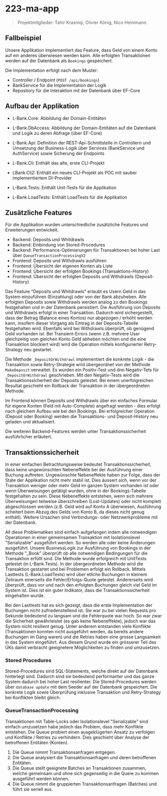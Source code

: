 # 223-ma-app

> Projektmitglieder: Tahir Krasniqi, Olivier König, Nico Heinimann

## Fallbeispiel

Unsere Applikation implementiert das Feature, dass Geld von einem Konto auf ein anderes überwiesen werden kann. Alle erfolgten Transaktionen werden auf der Datenbank als `Bookings` gespeichert.

Die Implementation erfolgt nach dem Muster:

- Controller / Endpoint (`POST /api/bookings`)
- BankService für die Implementation der Logik
- Repository für die Interaktion mit der Datenbank über EF-Core

## Aufbau der Applikation

- L-Bank.Core: Abbildung der Domain-Entitäten
- L-Bank.DbAccess: Abbildung der Domain-Entitäten auf die Datenbank und Logik zu deren Abfrage (über EF-Core)
- L-Bank.Api: Definition der REST-Api-Schnittstelle in Controllern und Umsetzung der Business-Logik über Services (BankService und AuthService) sowie Sicherung der Endpoints

- L-Bank.Cli: Enthält das alte, erste CLI-Projekt
- LBank.Cli2: Enthält ein neues CLI-Projekt als POC mit sauber implementiertem DI-Provider

- L-Bank.Tests: Enthält Unit-Tests für die Applikation
- L-Bank.LoadTests: Enthält LoadTests für die Applikation

## Zusätzliche Features

Für die Applikation wurden unterschiedliche zusätzliche Features und Erweiterungen entwickelt.
- Backend: Deposits und Whitdrawls
- Backend: Einbindung von Stored-Procedures
- Backend: Performance-Optimierungen für Transaktionen bei hoher Last über `QueueTransactionProcessingV2`
- Frontend: Deposits und Withdrawls ausführen
- Frontend: Übersicht der eigenen Konten als Liste
- Frontend: Übersicht der erfolgten Bookings (Transaktions-History)
- Frontend: Übersicht der erfolgten Deposits und Withdrawls (Deposit-History)

Das Feature "Deposits und Whitdrawls" erlaubt es Usern Geld in das System einzuführen (Einzahlung) oder von der Bank abzuheben. Alle erfolgten Deposits sowie Withdrawls werden analog zu den Bookings festgehalten und in der Datenbank persistiert. Die Ausführung von Deposits und Withdrawls erfolgt in einer Transaktion. Dadurch wird sichergestellt, dass der Betrag (Balance eines Kontos) nur abgezogen / erhöht werden kann, insofern dieser Vorgang als Eintrag in der Deposits-Tabelle festgehalten wird. Ebenfalls wird bei Withdrawls überprüft, ob genügend Geld vorhanden ist. Bei Transient-Errors (wenn z.B. mehrere User gleichzeitig vom gleichen Konto Geld abheben möchten und die eine Transaktion blockiert wird) wird die Operation mittels konfigurierter Retry-Strategy neu gestartet. 

Die Methode `_DepositOrWithdrawl` implementiert die konkrete Logik - die Transaktion sowie Retry-Strategie wird übergeordnet von der Methode `MakeDeposit` verwaltet. Es wurden ein Positiv-Test und drei Negativ-Tets für `_DepositOrWithdrawl` geschrieben. Mit den Negativ-Tests wird die Transaktionssicherheit der Deposits getestet. Bei einem unerfolgreichen Resultat geschieht ein Rollback der Transaktion in der übergeordneten Methode. 

Im Frontend können Deposits und Withdrawls über ein einfaches Formular für eigene Konten (Feld mit Auto-Complete) angefragt werden - dies erfolgt nach gleichem Aufbau wie bei den Bookings. Bei erfolgreicher Operation (Deposit oder Booking) werden die Transaktions- und Deposit-History neu geladen und aktualisiert. 

Die weiteren Backend-Features werden unter Transaktionssicherheit ausführlicher erläutert.

## Transaktionssicherheit

In einer einfachen Betrachtungsweise bedeutet Transaktionssicherheit, dass keine ungewünschten Nebeneffekte bei der Ausführung einer Buchung auftreten. Ungewünschte Nebeneffekte haben zur Folge, dass der State der Applikation nicht mehr stabil ist. Dies äussert sich, wenn vor der Transaktion weniger oder mehr Geld im ganzen System vorhanden ist oder wenn Überweisungen getätigt wurden, ohne in der Bookings-Tabelle festgehalten zu sein. Diese Nebeneffekte entstehen, wenn sich mehrere Überweisungen teilweise überschreiben (Lost-Updates) oder nicht komplett abgeschlossen werden (z.B. Geld wird auf Konto A überwiesen, Ausführung scheitert beim Abzug des Gelds von Konto B, da dieses nicht genug enthätl). Weitere Ursachen sind Verbindungs- oder Netzwerkprobleme mit der Datenbank. 

All diese Problematiken sind einfach aufgefangen indem alle notwendigen Operationen in einer gemeinsamen Transaktion mit Isolationslevel "Serializable" ausgeführt werden. So werden alle oder keine Änderungen ausgeführt. Unsere BusinessLogik zur Ausführung von Bookings in der Methode "_Book" überprüft ob alle notwendigen Bedingungen für die Transaktion erfüllt sind. Die Methode wurde erfolgreich mit UnitTests getestet (in L-Bank.Tests). In der übergeordneten Methode wird die Transaktion gestartet und bei Problemen erfolgt ein Rollback. Mittels Lasttests (L-Bank.LoadTests) wird über etliche Buchungen in kleinem Zeitraum einerseits die Fehler/Erfolgs-Quote getestet.  Andererseits wird überprüft, dass vor und nach den erfolgten Buchungen gleich viel Geld im System ist. Dies ist ein guter Indikator, dass die Transaktionssicherheit eingehalten wurde. 

Bei den Lasttests hat es sich gezeigt, dass die erste Implementation der Buchungen nicht zufriedenstellend ist. Sie war zu bei vielen Requests pro Sekunde bedeutend zu langsam und die Fehlerquote war hoch. So war zwar die Sicherheit gewährleistet (es gab keine Nebeneffekte), jedoch war das System nicht resilient genug. Unter anderem entstanden viele Konflikte (Transaktionen konnten nicht ausgeführt werden, da bereits andere Buchungen im Gang waren) und die Retries haben eine grosse Langsamkeit in das System eingeführt. Aus diesem Grund wurde ein grösserer Teil des ÜKs damit verbracht geeignetere Möglichkeiten zu finden und umzusetzen. 

### Stored Procedures
Stored-Procedures sind SQL-Statements, welche direkt auf der Datenbank hinterlegt sind. Dadurch sind sie bedeutend performanter und das ganze System dadurch bei hoher Last resilienter. Die Stored-Procedures werden über `database update` mit dem Seeder auf der Datenbank gespeichert. Die konkrete Logik sowie Überprüfung inklusive Transaktion und Retry-Strategy bei Konflikten bleibt gleich. 

### QueueTransactionProcessing
Transaktionen mit Table-Locks oder Isolationslevel "Serializable" sind einfach umzusetzen habe jedoch das Problem, dass mehr Konflikte entstehen. Die Queue probiert einen ausgeklügerten Ansatz zu verfolgen und Konflikte / Retries zu verhindern. Dies geschieht über Analyse der betroffenen Entitäten (Konten). 

1. Die Queue nimmt Transaktionsanfragen entgegen.
2. Die Queue analysiert die Transaktionsanfragen und deren betroffenen Entitäten.
3. Die Queue stellt geeignete Batches an Transaktionen zusammen, welche gemeinsam und ohne sich gegenseitig in die Quere zu kommen ausgeführt werden können.
4. Die Queue nimmt die gruppierten Transaktionsanfragen (Batches) und führt sie seriell aus. 



